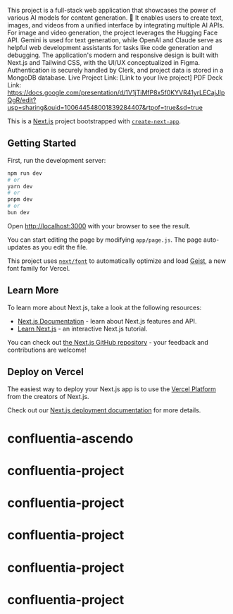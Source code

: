 This project is a full-stack web application that showcases the power of various AI models for content generation. 🚀 It enables users to create text, images, and videos from a unified interface by integrating multiple AI APIs. For image and video generation, the project leverages the Hugging Face API. Gemini is used for text generation, while OpenAI and Claude serve as helpful web development assistants for tasks like code generation and debugging. The application's modern and responsive design is built with Next.js and Tailwind CSS, with the UI/UX conceptualized in Figma. Authentication is securely handled by Clerk, and project data is stored in a MongoDB database.
Live Project Link: [Link to your live project]
PDF Deck Link: https://docs.google.com/presentation/d/1V1jTiMfP8x5f0KYVR41yrLECajJlpQgR/edit?usp=sharing&ouid=100644548001839284407&rtpof=true&sd=true



This is a [Next.js](https://nextjs.org) project bootstrapped with [`create-next-app`](https://github.com/vercel/next.js/tree/canary/packages/create-next-app).

## Getting Started

First, run the development server:

```bash
npm run dev
# or
yarn dev
# or
pnpm dev
# or
bun dev
```

Open [http://localhost:3000](http://localhost:3000) with your browser to see the result.

You can start editing the page by modifying `app/page.js`. The page auto-updates as you edit the file.

This project uses [`next/font`](https://nextjs.org/docs/app/building-your-application/optimizing/fonts) to automatically optimize and load [Geist](https://vercel.com/font), a new font family for Vercel.

## Learn More

To learn more about Next.js, take a look at the following resources:

- [Next.js Documentation](https://nextjs.org/docs) - learn about Next.js features and API.
- [Learn Next.js](https://nextjs.org/learn) - an interactive Next.js tutorial.

You can check out [the Next.js GitHub repository](https://github.com/vercel/next.js) - your feedback and contributions are welcome!

## Deploy on Vercel

The easiest way to deploy your Next.js app is to use the [Vercel Platform](https://vercel.com/new?utm_medium=default-template&filter=next.js&utm_source=create-next-app&utm_campaign=create-next-app-readme) from the creators of Next.js.

Check out our [Next.js deployment documentation](https://nextjs.org/docs/app/building-your-application/deploying) for more details.
# confluentia-ascendo
# confluentia-project
# confluentia-project
# confluentia-project
# confluentia-project
# confluentia-project
